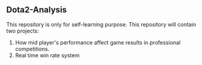 ## Dota2-Analysis

This repository is only for self-learning purpose. This repository will contain two projects: 
1. How mid player's performance affect game results in professional competitions.
2. Real time win rate system
